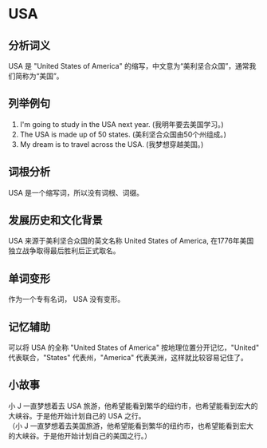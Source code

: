 # USA

## 分析词义

  

USA 是 "United States of America" 的缩写，中文意为“美利坚合众国”，通常我们简称为“美国”。

  

## 列举例句

  

1.  I'm going to study in the USA next year. (我明年要去美国学习。)
2.  The USA is made up of 50 states. (美利坚合众国由50个州组成。)
3.  My dream is to travel across the USA. (我梦想穿越美国。)

  

## 词根分析

  

USA 是一个缩写词，所以没有词根、词缀。

  

## 发展历史和文化背景

  

USA 来源于美利坚合众国的英文名称 United States of America, 在1776年美国独立战争取得最后胜利后正式取名。

  

## 单词变形

  

作为一个专有名词， USA 没有变形。

  

## 记忆辅助

  

可以将 USA 的全称 "United States of America" 按地理位置分开记忆，"United" 代表联合，"States" 代表州，"America" 代表美洲，这样就比较容易记住了。

  

## 小故事

  

小 J 一直梦想着去 USA 旅游，他希望能看到繁华的纽约市，也希望能看到宏大的大峡谷。于是他开始计划自己的 USA 之行。  
（小 J 一直梦想着去美国旅游，他希望能看到繁华的纽约市，也希望能看到宏大的大峡谷。于是他开始计划自己的美国之行。）
